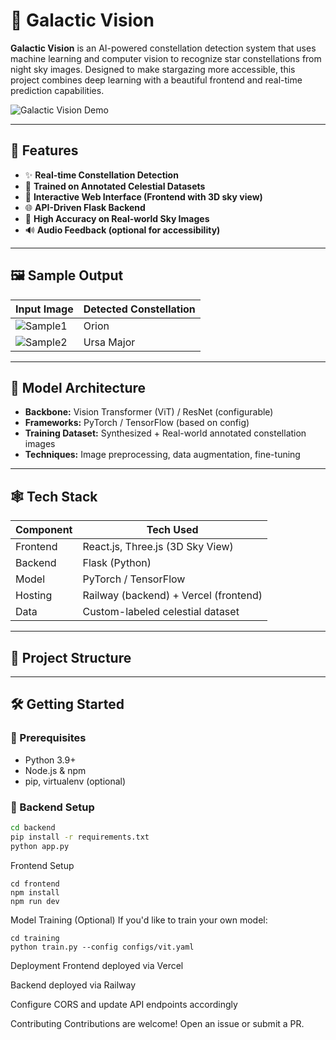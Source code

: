 # 🌌 Galactic Vision

**Galactic Vision** is an AI-powered constellation detection system that uses machine learning and computer vision to recognize star constellations from night sky images. Designed to make stargazing more accessible, this project combines deep learning with a beautiful frontend and real-time prediction capabilities.

![Galactic Vision Demo](demo.gif) <!-- Optional demo GIF or image -->

---

## 🚀 Features

- ✨ **Real-time Constellation Detection**
- 🧠 **Trained on Annotated Celestial Datasets**
- 📱 **Interactive Web Interface (Frontend with 3D sky view)**
- 🌐 **API-Driven Flask Backend**
- 🎯 **High Accuracy on Real-world Sky Images**
- 🔊 **Audio Feedback (optional for accessibility)**

---

## 🖼️ Sample Output

| Input Image | Detected Constellation |
|-------------|------------------------|
| ![Sample1](samples/sample1.jpg) | Orion |
| ![Sample2](samples/sample2.jpg) | Ursa Major |

---

## 🧠 Model Architecture

- **Backbone:** Vision Transformer (ViT) / ResNet (configurable)
- **Frameworks:** PyTorch / TensorFlow (based on config)
- **Training Dataset:** Synthesized + Real-world annotated constellation images
- **Techniques:** Image preprocessing, data augmentation, fine-tuning

---

## 🕸️ Tech Stack

| Component   | Tech Used                        |
|------------|----------------------------------|
| Frontend   | React.js, Three.js (3D Sky View) |
| Backend    | Flask (Python)                   |
| Model      | PyTorch / TensorFlow             |
| Hosting    | Railway (backend) + Vercel (frontend) |
| Data       | Custom-labeled celestial dataset |

---

## 📁 Project Structure


---

## 🛠️ Getting Started

### 🔧 Prerequisites

- Python 3.9+
- Node.js & npm
- pip, virtualenv (optional)

### 🐍 Backend Setup

```bash
cd backend
pip install -r requirements.txt
python app.py
```
 Frontend Setup
 ```
cd frontend
npm install
npm run dev
```

Model Training (Optional)
If you'd like to train your own model:
```
cd training
python train.py --config configs/vit.yaml
```

Deployment
Frontend deployed via Vercel

Backend deployed via Railway

Configure CORS and update API endpoints accordingly

Contributing
Contributions are welcome! Open an issue or submit a PR.
